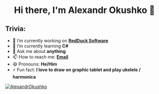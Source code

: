 <h1 align="center">Hi there, I'm Alexandr Okushko 👋</h1>

## Trivia:

- 🔭 I’m currently working on **[RedDuck Software](https://github.com/RedDuck-Software)**
- 🌱 I’m currently learning **C#**
- 💬 Ask me about **anything**
- 📫 How to reach me: **[Email](mailto:sevenr23@gmail.com)**
- 😄 Pronouns: **He/Him**
- ⚡ Fun fact: **I love to draw on graphic tablet and play ukelele / harmonica**

[![AlexandrOkushko](https://github-readme-stats.vercel.app/api?username=AlexandrOkushko&count_private=true&include_all_commits=true&theme=dark&show_icons=true&layout=compact)](https://github.com/AlexandrOkushko/AlexandrOkushko)
